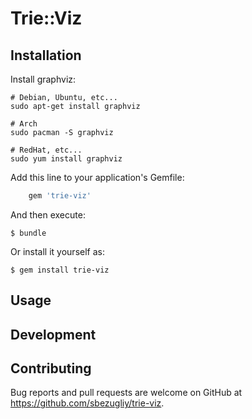 # Trie::Viz

## Installation

Install graphviz:

```
# Debian, Ubuntu, etc...
sudo apt-get install graphviz

# Arch
sudo pacman -S graphviz

# RedHat, etc...
sudo yum install graphviz
```

Add this line to your application's Gemfile:

```ruby
    gem 'trie-viz'
```

And then execute:

    $ bundle

Or install it yourself as:

    $ gem install trie-viz

## Usage

## Development

## Contributing

Bug reports and pull requests are welcome on GitHub at https://github.com/sbezugliy/trie-viz.

